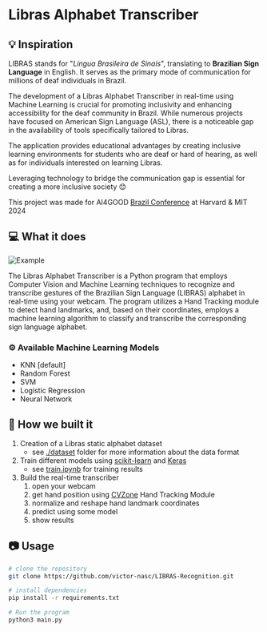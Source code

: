 # Libras Alphabet Transcriber


## :bulb: Inspiration

LIBRAS stands for "_Língua Brasileira de Sinais_", translating to **Brazilian Sign Language** in English. It serves as the primary mode of communication for millions of deaf individuals in Brazil.

The development of a Libras Alphabet Transcriber in real-time using Machine Learning is crucial for promoting inclusivity and enhancing accessibility for the deaf community in Brazil. 
While numerous projects have focused on American Sign Language (ASL), there is a noticeable gap in the availability of tools specifically tailored to Libras.

The application provides educational advantages by creating inclusive learning environments for students who are deaf or hard of hearing, as well as for individuals interested on learning Libras.

Leveraging technology to bridge the communication gap is essential for creating a more inclusive society :blush:

This project was made for AI4GOOD [Brazil Conference](https://www.brazilconference.org/) at Harvard & MIT 2024

## :computer: What it does

![Example](https://gizmodo.uol.com.br/wp-content/blogs.dir/8/files/2021/02/nyan-cat-1.gif)


The Libras Alphabet Transcriber is a Python program that employs Computer Vision and Machine Learning techniques to recognize and transcribe gestures of the Brazilian Sign Language (LIBRAS)
alphabet in real-time using your webcam. The program utilizes a Hand Tracking module to detect hand landmarks, and, based on their coordinates, employs a machine learning algorithm 
to classify and transcribe the corresponding sign language alphabet.

### :gear: Available Machine Learning Models
- KNN [default]
- Random Forest
- SVM
- Logistic Regression
- Neural Network


## :hammer: How we built it
1. Creation of a Libras static alphabet dataset
   - see [./dataset](./dataset) folder for more information about the data format
3. Train different models using [scikit-learn](https://scikit-learn.org/stable) and [Keras](https://keras.io/)
   - see [train.ipynb](train.ipynb) for training results 
4. Build the real-time transcriber
   1. open your webcam
   2. get hand position using [CVZone](https://github.com/cvzone/cvzone) Hand Tracking Module
   3. normalize and reshape hand landmark coordinates 
   4. predict using some model
   5. show results 


## :camera: Usage
```bash
# clone the repository
git clone https://github.com/victor-nasc/LIBRAS-Recognition.git

# install dependencies
pip install -r requirements.txt

# Run the program
python3 main.py
```
